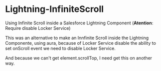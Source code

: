 # Lightning-InfiniteScroll
Using Infinite Scroll inside a Salesforce Lightning Component (**Atention**: Require disable Locker Service)


This was an alternative to make an Innfinite Scroll inside the Lightning Componente, using aura, because of Locker Service disable the ability to set onScroll event we need to disable Locker Service.

And because we can't get element.scrollTop, I need get this on another way.
